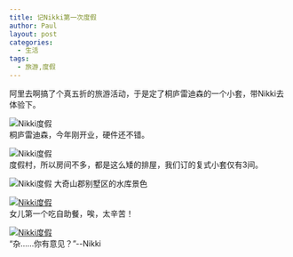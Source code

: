 ```yaml
---
title: 记Nikki第一次度假
author: Paul
layout: post
categories:
  - 生活
tags:
  - 旅游,度假
---  
```


阿里去啊搞了个真五折的旅游活动，于是定了桐庐雷迪森的一个小套，带Nikki去体验下。

![Nikki度假](http://img.hz.mk/2015-0709/landison1.jpg)   
桐庐雷迪森，今年刚开业，硬件还不错。

![Nikki度假](http://img.hz.mk/2015-0709/landison2.jpg)   
度假村，所以房间不多，都是这么矮的排屋，我们订的复式小套仅有3间。

![Nikki度假](http://img.hz.mk/2015-0709/landison3.jpg)
大奇山郡别墅区的水库景色

[![Nikki度假](http://img.hz.mk/2015-0709/landison4.jpg!400px)](http://img.hz.mk/2015-0709/landison4.jpg)   
女儿第一个吃自助餐，唉，太辛苦！

[![Nikki度假](http://img.hz.mk/2015-0709/landison5.jpg!400px)](http://img.hz.mk/2015-0709/landison5.jpg)   
“杂……你有意见？”--Nikki